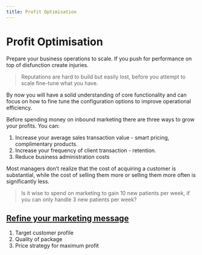 ```yaml
---
title: Profit Optimisation
---
```


# Profit Optimisation

Prepare your business operations to scale. If you push for performance on top of disfunction create injuries.

> Reputations are hard to build but easily lost, before you attempt to scale fine-tune what you have.

By now you will have a solid understanding of core functionality and can focus on how to fine tune the configuration options to improve operational efficiency.

Before spending money on inbound marketing there are three ways to grow your profits. You can:

1. Increase your average sales transaction value - smart pricing, complimentary products.
2. Increase your frequency of client transaction - retention.
3. Reduce business administration costs

Most managers don’t realize that the cost of acquiring a customer is substantial, while the cost of selling them more or selling them more often is significantly less.

> Is it wise to spend on marketing to gain 10 new patients per week, if you can only handle 3 new patients per week?

## [Refine your marketing message](./marketing/)

1. Target customer profile
2. Quality of package
3. Price strategy for maximum profit
